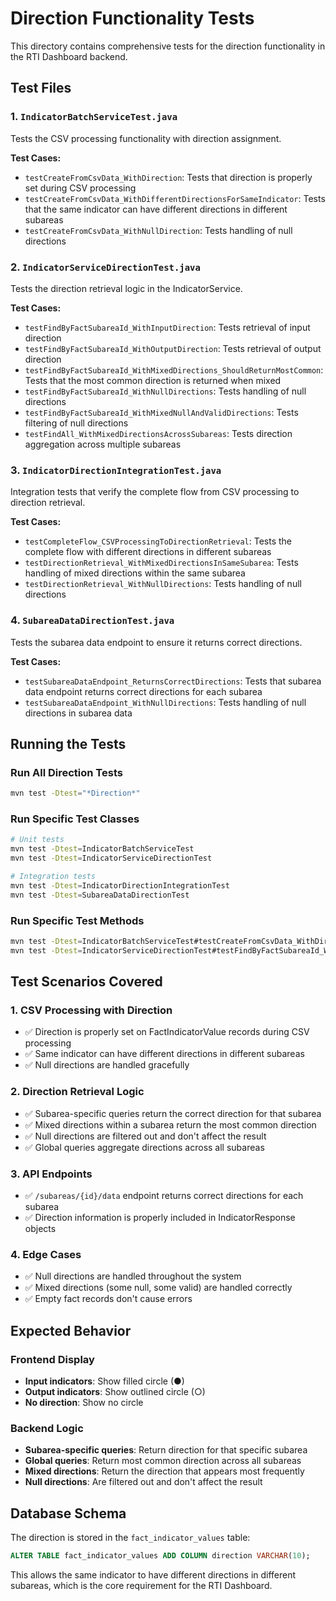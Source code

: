 # Direction Functionality Tests

This directory contains comprehensive tests for the direction functionality in the RTI Dashboard backend.

## Test Files

### 1. `IndicatorBatchServiceTest.java`
Tests the CSV processing functionality with direction assignment.

**Test Cases:**
- `testCreateFromCsvData_WithDirection`: Tests that direction is properly set during CSV processing
- `testCreateFromCsvData_WithDifferentDirectionsForSameIndicator`: Tests that the same indicator can have different directions in different subareas
- `testCreateFromCsvData_WithNullDirection`: Tests handling of null directions

### 2. `IndicatorServiceDirectionTest.java`
Tests the direction retrieval logic in the IndicatorService.

**Test Cases:**
- `testFindByFactSubareaId_WithInputDirection`: Tests retrieval of input direction
- `testFindByFactSubareaId_WithOutputDirection`: Tests retrieval of output direction
- `testFindByFactSubareaId_WithMixedDirections_ShouldReturnMostCommon`: Tests that the most common direction is returned when mixed
- `testFindByFactSubareaId_WithNullDirections`: Tests handling of null directions
- `testFindByFactSubareaId_WithMixedNullAndValidDirections`: Tests filtering of null directions
- `testFindAll_WithMixedDirectionsAcrossSubareas`: Tests direction aggregation across multiple subareas

### 3. `IndicatorDirectionIntegrationTest.java`
Integration tests that verify the complete flow from CSV processing to direction retrieval.

**Test Cases:**
- `testCompleteFlow_CSVProcessingToDirectionRetrieval`: Tests the complete flow with different directions in different subareas
- `testDirectionRetrieval_WithMixedDirectionsInSameSubarea`: Tests handling of mixed directions within the same subarea
- `testDirectionRetrieval_WithNullDirections`: Tests handling of null directions

### 4. `SubareaDataDirectionTest.java`
Tests the subarea data endpoint to ensure it returns correct directions.

**Test Cases:**
- `testSubareaDataEndpoint_ReturnsCorrectDirections`: Tests that subarea data endpoint returns correct directions for each subarea
- `testSubareaDataEndpoint_WithNullDirections`: Tests handling of null directions in subarea data

## Running the Tests

### Run All Direction Tests
```bash
mvn test -Dtest="*Direction*"
```

### Run Specific Test Classes
```bash
# Unit tests
mvn test -Dtest=IndicatorBatchServiceTest
mvn test -Dtest=IndicatorServiceDirectionTest

# Integration tests
mvn test -Dtest=IndicatorDirectionIntegrationTest
mvn test -Dtest=SubareaDataDirectionTest
```

### Run Specific Test Methods
```bash
mvn test -Dtest=IndicatorBatchServiceTest#testCreateFromCsvData_WithDirection
mvn test -Dtest=IndicatorServiceDirectionTest#testFindByFactSubareaId_WithInputDirection
```

## Test Scenarios Covered

### 1. CSV Processing with Direction
- ✅ Direction is properly set on FactIndicatorValue records during CSV processing
- ✅ Same indicator can have different directions in different subareas
- ✅ Null directions are handled gracefully

### 2. Direction Retrieval Logic
- ✅ Subarea-specific queries return the correct direction for that subarea
- ✅ Mixed directions within a subarea return the most common direction
- ✅ Null directions are filtered out and don't affect the result
- ✅ Global queries aggregate directions across all subareas

### 3. API Endpoints
- ✅ `/subareas/{id}/data` endpoint returns correct directions for each subarea
- ✅ Direction information is properly included in IndicatorResponse objects

### 4. Edge Cases
- ✅ Null directions are handled throughout the system
- ✅ Mixed directions (some null, some valid) are handled correctly
- ✅ Empty fact records don't cause errors

## Expected Behavior

### Frontend Display
- **Input indicators**: Show filled circle (●)
- **Output indicators**: Show outlined circle (○)
- **No direction**: Show no circle

### Backend Logic
- **Subarea-specific queries**: Return direction for that specific subarea
- **Global queries**: Return most common direction across all subareas
- **Mixed directions**: Return the direction that appears most frequently
- **Null directions**: Are filtered out and don't affect the result

## Database Schema

The direction is stored in the `fact_indicator_values` table:
```sql
ALTER TABLE fact_indicator_values ADD COLUMN direction VARCHAR(10);
```

This allows the same indicator to have different directions in different subareas, which is the core requirement for the RTI Dashboard. 
